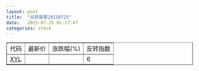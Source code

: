 ```yaml
---
layout: post
title:  "反转股票20150725"
date:   2015-07-25 01:17:47
categories: stock
---
```


<script type="text/javascript">
var stockList = []
stockList.push('gb_xyl');
</script>

<table border="1">
 <tr>
 <td>代码</td>
  <td>最新价</td>
  <td>涨跌幅(%)</td>
 <td>反转指数</td>
</tr>
  <tr id="xyl"><td><a href="http://stock.finance.sina.com.cn/usstock/quotes/XYL.html" target="_blank">XYL</a></td><td></td><td></td><td>6</td></tr>
</table>
